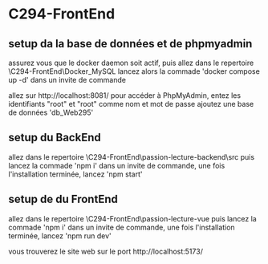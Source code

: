 # C294-FrontEnd

## setup da la base de données et de phpmyadmin

assurez vous que le docker daemon soit actif, puis allez dans le repertoire \C294-FrontEnd\Docker_MySQL
lancez alors la commade 'docker compose up -d' dans un invite de commande

allez sur http://localhost:8081/ pour accéder à PhpMyAdmin, entez les identifiants "root" et "root" comme nom et mot de passe
ajoutez une base de données 'db_Web295'

## setup du BackEnd

allez dans le repertoire \C294-FrontEnd\passion-lecture-backend\src
puis lancez la commade 'npm i' dans un invite de commande, une fois l'installation terminée, lancez 'npm start'

## setup de du FrontEnd

allez dans le repertoire \C294-FrontEnd\passion-lecture-vue
puis lancez la commade 'npm i' dans un invite de commande, une fois l'installation terminée, lancez 'npm run dev'

vous trouverez le site web sur le port http://localhost:5173/
